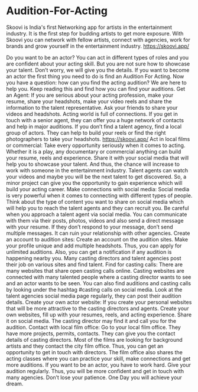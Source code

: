 # Audition-For-Acting
 Skoovi is India's first Networking app for artists in the entertainment industry. It is the first step for budding artists to get more exposure. With Skoovi you can network with fellow artists, connect with agencies, work for brands and grow yourself in the entertainment industry. https://skoovi.app/
 
 Do you want to be an actor? You can act in different types of roles and you are confident about your acting skill. But you are not sure how to showcase your talent. Don’t worry, we will give you the details. If you want to become an actor the first thing you need to do is find an Audition For Acting. Now you have a question: how can you find the acting audition?  We are here to help you. Keep reading this and find how you can find your auditions.
Get an Agent:
If you are serious about your acting profession, make your resume, share your headshots, make your video reels and share the information to the talent representative. Ask your friends to share your videos and headshots. Acting world is full of connections. If you get in touch with a senior agent, they can offer you a huge network of contacts and help in major auditions. If you don’t find a talent agency, find a local group of actors. They can help to build your reels or find the right photographers to take your headshots. 
https://skoovi.app/
Act in local films or commercial: 
Take every opportunity seriously when it comes to acting. Whether it is a play, any documentary or commercial anything can build your resume, reels and experience. Share it with your social media that will help you to showcase your talent. And thus, the chance will increase to work with someone in the entertainment industry. Talent agents can watch your videos and maybe you will be the next talent to get discovered. So, a minor project can give you the opportunity to gain experience which will build your acting career. 
Make connections with social media: 
Social media is very powerful when it comes to connecting with different types of people. Think about the type of content you want to share on social media which will help you to reach the talent agents and they can recruit you. Be careful when you approach a talent agent via social media. You can communicate with them via their posts, photos, videos and also send a direct message with your resume. If they don’t respond to your message, don’t send multiple messages. It can ruin your relationship with other agencies.
Create an account to audition sites: 
Create an account on the audition sites. Make your profile unique and add multiple headshots. Thus, you can apply for unlimited auditions. Also, you can get a notification if any audition is happening nearby you. Many casting directors and talent agencies post their job on various sites and find talent. 
Find for casting calls:
There are many websites that share open casting calls online. Casting websites are connected with many talented people where a casting director wants to see and an actor wants to be seen.
You can also find auditions and casting calls by looking under the hashtag #casting calls on social media. Look at the talent agencies social media page regularly, they can post their audition details.
Create your own actor website: 
If you create your personal websites that will be more attractive to the casting directors and agents. Create your own websites, fill up with your resumes, reels, and acting experience. Share it on social media. The casting director may find it and call you for the audition.
Contact with local film office:
Go to your local film office. They have more projects, permits, contacts. They can give you the contact details of casting directors. Most of the films are looking for background artists and they contact the city film office. Thus, you can get an opportunity to get in touch with directors. The film office also shares the acting classes where you can practice your skill, make connections and get more auditions. 
If you want to be an actor, you have to work hard. Give your audition regularly. Thus, you will be more confident and get in touch with many agencies. Don’t lose your patience. One Day you will achieve your dream. 



